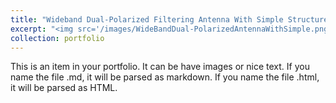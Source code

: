 ```yaml
---
title: "Wideband Dual-Polarized Filtering Antenna With Simple Structure"
excerpt: "<img src='/images/WideBandDual-PolarizedAntennaWithSimple.png'>"
collection: portfolio
---
```


This is an item in your portfolio. It can be have images or nice text. If you name the file .md, it will be parsed as markdown. If you name the file .html, it will be parsed as HTML. 
